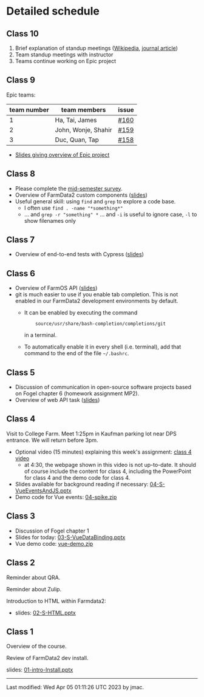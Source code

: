 # Detailed schedule

<!-- ## Final presentations -->

<!-- Randomized presentation order: -->
<!-- 1. Team 4 (Aaron, Adia, Andrew) -->
<!-- 1. Team 3 (Mai, Nam, Evan) -->
<!-- 1. Team 1 (Dzung, John, William, Marcel) -->
<!-- 1. Team 2 (Belgin, Leah, Sophia) -->


<!-- ## Class 14 -->

<!-- 1. Overview of course learning goals -->
<!-- 1. Teams continue work on final presentation and report (FP) -->

<!-- ## Class 13 -->

<!-- 1. Please complete the [course evaluation form](https://dickinson.campuslabs.com/eval-home/direct/8617753). -->
<!-- 1. Team standup meetings -->
<!-- 1. Teams begin work on final presentation and report (FP) -->

<!-- ## Class 12 -->

<!-- Discussion of regulation of tech companies by European Union, followed -->
<!-- by team meetings to work on Epic project. -->

<!-- ## Class 11 -->

<!-- 1. Team standup meetings -->
<!-- 1. Teams begin work on EPR3 -->

<!-- ## Class 10 -->

<!-- 1. Discussion of CatB -->
<!-- 1. Team standup meetings -->
<!-- 1. Teams continue working on EPR2 -->


<!-- ## Class 9 -->

<!-- 1. Discussion of the Duolingo talk (15 minutes) -->
<!-- 1. Explain tasks using the same PowerPoint as the previous two weeks:  [07-agile-overview.pptx](class07/07-agile-overview.pptx) -->
<!-- 1. Each team presents at least one user story -->
<!-- 1. Teams meet to progress on EPR2 -->



<!-- ## Class 8 -->

<!-- [Results of the midsemester feedback](class08/comp290-midsem-sp2022.pptx) are available. -->

<!-- Most of today's class will be spent presenting your Epic to Matt, asking questions and receiving feedback as needed. -->

<!-- ## Class 7 -->

<!-- In-class agenda: -->

<!-- 1. Please take the [midsemester survey](https://forms.office.com/Pages/ResponsePage.aspx?id=VbAyYrl2E0ybiLVirn22-2zFL4dI9oNMmoALudp-AK9UNVI5M1VLTEcxOUU2SFQyTEE2VDIxUVpPQy4u). -->
<!-- 2. Discussion of communication in open-source software projects based on Fogel chapter 6 (homework assignment MP3). -->
<!-- 3. Epic teams: -->

<!-- | team number | team members | issue | kanban board | -->
<!-- |-------------|--------------|-------|--------------| -->
<!-- | 1 | Dzung, John, William, Marcel | [#416](https://github.com/DickinsonCollege/FarmData2/issues/416) | [kanban](https://github.com/JingyuMarcelLee/FarmData2/projects/1) | -->
<!-- | 2 | Belgin, Leah, Sophia | [#417](https://github.com/DickinsonCollege/FarmData2/issues/417) | [kanban](https://github.com/goldberl/FarmData2/projects/1) | -->
<!-- | 3 | Mai, Nam, Evan | [#418](https://github.com/DickinsonCollege/FarmData2/issues/418) | [kanban](https://github.com/NamHaiBui/FarmData2/projects/1) | -->
<!-- | 4 | Aaron, Adia, Andrew | [#419](https://github.com/DickinsonCollege/FarmData2/issues/419) | [kanban](https://github.com/astern21/FarmData2/projects/2) | -->

<!-- Thank you to Professor Braught for providing these new Issues for us to work on! -->

<!-- 4. Overview of Class 8 work due: MP4 and ungraded first draft of your Epic (ready for discussion with Matt)  -->
<!-- 5. Agile software development overview: [07-agile-overview.pptx](class07/07-agile-overview.pptx) -->
<!-- 6. Individual work on FDS assignments. -->

<!-- ## Class 6 -->

<!-- * Main topic: FarmOS API.  -->
<!-- * There are no slides for today.  -->
<!-- * I will give a quick demo and the remainder of time will be for -->
<!--   individual meetings with the instructor to make progress on FarmData2 -->
<!--   School assignments. -->
<!-- * During the online session, you can contact me via private message or general posting on [Teams](https://teams.microsoft.com/l/channel/19%3aKwYFIGi6SM-Rh6Pvhy2LguJcDw_4TxrkzXAFidD915Q1%40thread.tacv2/General?groupId=64687cb3-ec94-4b9c-a2a9-9b40ebe7a2d2&tenantId=6232b055-76b9-4c13-9b88-b562ae7db6fb). -->
<!-- * Starting next week, we will be working in small teams of three or -->
<!--   four students for the rest of the semester. If you have a preference -->
<!--   of who you would like to work with, please submit the [team member -->
<!--   suggestion form](https://forms.office.com/Pages/ResponsePage.aspx?id=VbAyYrl2E0ybiLVirn22-2zFL4dI9oNMmoALudp-AK9UN0xERlo4VVNXVzRDUVlPMFJQU1hUUDIzQS4u). -->
<!-- * Note that the final FDS assignment is due at midnight Monday and -->
<!--   there is a reading assignment due 8 AM Wednesday. -->

## Class 10

1. Brief explanation of standup meetings ([Wikipedia](https://en.wikipedia.org/wiki/Stand-up_meeting), [journal article](https://doi.org/10.1016/j.jss.2016.01.004))
1. Team standup meetings with instructor
1. Teams continue working on Epic project


## Class 9

Epic teams:

| team number | team members | issue |
|-------------|--------------|-------|
| 1 | Ha, Tai, James | [#160](https://github.com/DickinsonCollege/FD2School-FarmData2/issues/160) | 
| 2 | John, Wonje, Shahir | [#159](https://github.com/DickinsonCollege/FD2School-FarmData2/issues/159) | 
| 3 | Duc, Quan, Tap | [#158](https://github.com/DickinsonCollege/FD2School-FarmData2/issues/158) | 

* [Slides giving overview of Epic project](class09/09-S-ProjectWork.pptx)


## Class 8

* Please complete the [mid-semester
  survey](https://forms.office.com/r/QybRnXiB6e).
* Overview of FarmData2 custom components ([slides](class08/08-S-FD2Components.pptx))
* Useful general skill: using `find` and `grep` to explore a code base.
  - I often use `find . -name "*something*"`
  - ... and `grep -r "something" *` ... and `-i` is useful to ignore case, `-l` to show filenames only


## Class 7

* Overview of end-to-end tests with Cypress ([slides](class07/07-S-Cypress.pptx))


## Class 6

* Overview of FarmOS API ([slides](class06/06-S-FarmOS-API.pptx))
* git is much easier to use if you enable tab completion. This is not
  enabled in our FarmData2 development environments by default.
  - It can be enabled by executing the command 

	        source/usr/share/bash-completion/completions/git

    in a terminal.
  - To automatically enable it in every shell (i.e. terminal), add
    that command to the end of the file `~/.bashrc`.

## Class 5

* Discussion of communication in open-source software projects based on Fogel chapter 6 (homework assignment MP2).
* Overview of web API task ([slides](class05/05-S-APIs.pptx))


## Class 4

Visit to College Farm. Meet 1:25pm in Kaufman parking lot near DPS entrance. We will return before 3pm.

* Optional video (15 minutes) explaining this week's assignment: [class 4 video](https://dickinson.zoom.us/rec/share/7Mw5sm-hKzFNXO0JiFbfVso98Mkn7v7bxisHl3u5hK00tRvS23bj0JPa_u61MFOY.vC9vjXE0u1zXGgF7)
  - at 4:30, the webpage shown in this video is not up-to-date. It
    should of course include the content for class 4, including the
    PowerPoint for class 4 and the demo code for class 4.
* Slides available for background reading if necessary: [04-S-VueEventsAndJS.pptx](class04/04-S-VueEventsAndJS.pptx)
* Demo code for Vue events: [04-spike.zip](class04/04-spike.zip)

## Class 3

* Discussion of Fogel chapter 1
* Slides for today: [03-S-VueDataBinding.pptx](class03/03-S-VueDataBinding.pptx)
* Vue demo code: [vue-demo.zip](class03/vue-demo.zip)


## Class 2

<!-- copying and pasting in Ubuntu terminal window: ctrl-insert, shift-insert (on a Mac, maybe fn-return will simulate insert?) -->


Reminder about QRA.

Reminder about Zulip.

Introduction to HTML within Farmdata2:
* slides: [02-S-HTML.pptx](class02/02-S-HTML.pptx)



## Class 1

Overview of the course.

Review of FarmData2 dev install.

slides: [01-intro-Install.pptx](class01/01-intro-Install.pptx)


----
Last modified: Wed Apr 05 01:11:26 UTC 2023 by jmac.
